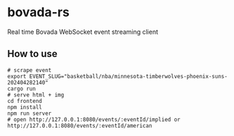 # bovada-rs

Real time Bovada WebSocket event streaming client

## How to use

```shell
# scrape event
export EVENT_SLUG="basketball/nba/minnesota-timberwolves-phoenix-suns-202404282140"
cargo run
# serve html + img
cd frontend
npm install
npm run server
# open http://127.0.0.1:8080/events/:eventId/implied or http://127.0.0.1:8080/events/:eventId/american
```
